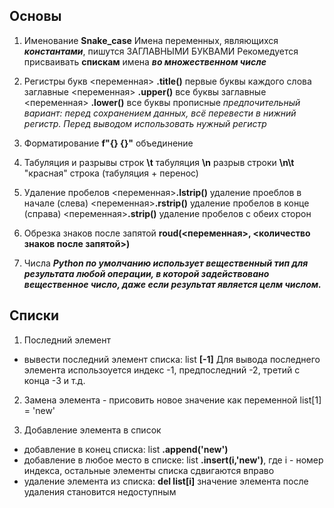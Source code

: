 ## Основы

1. Именование 
**Snake_case**
Имена переменных, являющихся ***константами***, пишутся ЗАГЛАВНЫМИ БУКВАМИ
Рекомедуется присваивать **спискам** имена ***во множественном числе***

2. Регистры букв
<переменная> **.title()** первые буквы каждого слова заглавные
<переменная> **.upper()** все буквы заглавные
<переменная> **.lower()** все буквы прописные
*предпочительный вариант: перед сохранением данных, всё перевести в нижний регистр. Перед выводом использовать нужный регистр*

3. Форматирование
**f"{} {}"** объединение

4. Табуляция и разрывы строк
**\t**  табуляция
**\n**  разрыв строки
**\n\t** "красная" строка (табуляция + перенос)   

5. Удаление пробелов
<переменная>**.lstrip()** удаление проеблов в начале (слева)
<переменная>**.rstrip()** удаление пробелов в конце (справа)
<переменная>**.strip()** удаление пробелов c обеих сторон

6. Обрезка знаков после запятой
**roud(<переменная>, <количество знаков после запятой>)** 

7. Числа 
***Python по умолчанию использует вещественный тип для результата любой операции, в которой задействовано вещественное число, даже если результат является целм числом.***

## Списки
1. Последний элемент
* вывести последний элемент списка: list **[-1]**
Для вывода последнего элемента использоуется индекс -1, предпоследний  -2, третий с конца  -3 и т.д.

2. Замена элемента - присовить новое значение как переменной
list[1] = 'new'

3. Добавление элемента в список
* добавление в конец списка: list **.append('new')**
* добавление в любое место в списке: list **.insert(i,'new')**, где i - номер индекса,
остальные элементы списка сдвигаются вправо
* удаление элемента из списка: **del list[i]**
значение элемента после удаления становится недоступным